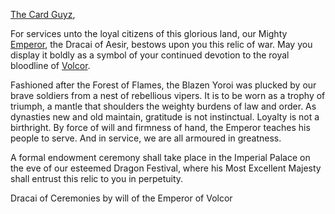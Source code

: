 [The Card Guyz](https://twitter.com/TheCardGuyz?s=20&t=f-Ohi6hjvdWsPshTGhqypQ),

For services unto the loyal citizens of this glorious land, our Mighty [Emperor](../heroes-of-rathe/emperor-about.md), the Dracai of Aesir, bestows upon you this relic of war. May you display it boldly as a symbol of your continued devotion to the royal bloodline of [Volcor](../continents/rathe/volcor/volcor.md).

Fashioned after the Forest of Flames, the Blazen Yoroi was plucked by our brave soldiers from a nest of rebellious vipers. It is to be worn as a trophy of triumph, a mantle that shoulders the weighty burdens of law and order. As dynasties new and old maintain, gratitude is not instinctual. Loyalty is not a birthright. By force of will and firmness of hand, the Emperor teaches his people to serve. And in service, we are all armoured in greatness.

A formal endowment ceremony shall take place in the Imperial Palace on the eve of our esteemed Dragon Festival, where his Most Excellent Majesty shall entrust this relic to you in perpetuity.

Dracai of Ceremonies by will of the Emperor of Volcor
